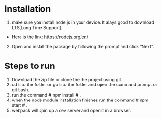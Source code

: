 # Installation

1. make sure you install node.js in your device. It alays good to download LTS(Long Time Support).

- Here is the link: https://nodejs.org/en/

2. Open and install the package by following the prompt and click "Next".

# Steps to run

1. Download the zip file or clone the the project using git.
2. cd into the folder or go into the folder and open the command prompt or git bash.
3. run the command # npm install # .
4. when the node module installation finishes run the command # npm start # .
5. webpack will spin up a dev server and open it in a browser.
